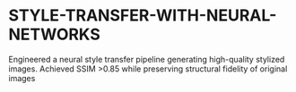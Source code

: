 # STYLE-TRANSFER-WITH-NEURAL-NETWORKS
Engineered a neural style transfer pipeline generating high-quality stylized images. Achieved SSIM >0.85 while preserving structural fidelity of original images

